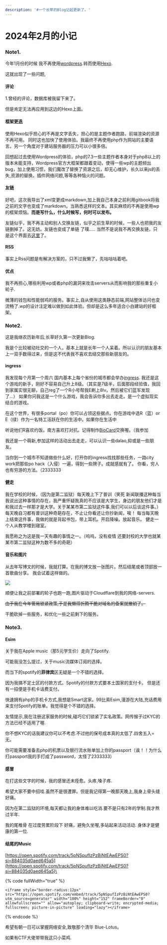 ```yaml
---
description: '#一个长草的Blog记起更新了。'
---
```


# 2024年2月的小记

### Note1.

今年1月份的时候 我不再使用[wordpress](https://wordpress.org/download/).转而使用[Hexo](https://hexo.io/docs/).

这就出现了一些问题,

#### 评论

1.曾经的评论，数据库被我留下来了。

但是肯定无法再应用到这边的Hexo上面。

#### 框架更迭

使用Hexo似乎担心的不再是文字丢失，担心的是主题作者跑路，前端渲染的资源不再可用。 同时这也加快了使用体验。我最终不再使用php作为网站的主要语言。另一个角度对于建站服务器的压力可以小很多倍。

回想起过去使用Wordpress的体验，php的7.3一些主题作者本身对于php8以上的版本未能支持，Wordpress官方大框架都跟着变动，使得一些wp的主题频出bug，加上使用习惯，我们魔改了替换了资源之后，却无心维护，长久以来js的丢失,资源的替换。插件网络问题,等等各种恼火的问题。

#### 友链

好吧，这次我导出了xml变更成markdown,加上我自己本身之前利用gitbook将我之前的文字也变成了markdown。当熟悉这样的文本。其实麻烦的不再是使用wp的框架烦恼。**而是写什么，什么时候写，何时可以发布。**

友链似乎，我不再主动和别人交换友链，似乎之前生草的时候，一些人也把我的友链删掉了。这无妨。友链也变成了单链 了噗..... 当然不是说我不再交换友链，只是这个界面去[这里](https://blog.jsmsr.com/firend)了。

#### RSS

事实上Rss问题是有解决方案的，只不过我懒了，先咕咕咕着吧。

#### 优点

我不再担心,哪些利用wp或者php的漏洞来攻击servers从而影响我的那些重复小轮子.

微薄的钱包和性能弱鸡的服务。事实上,自从使用这类静态前端,网站整体访问也变流畅了.wp的设计注定难以做到如此体验。但却是这么多年适合小白建站的好框架。

### Note2.

这是我继农历新年后,长草好久第一次更新Blog.

我是个比较被动社交的一个人，基本上就是长年一个人呆着。所以认识的朋友基本上一双手数得过来，但是这不代表我不喜欢去结交那些新朋友的。

#### ingress

我发现每个月第一个周六 国内基本上每个省份的城市都会举办[ingress](https://www.ingress.com/). 我还是这个游戏的新手，刚好不容易自己升上8级。（其实是7级半，后面那段经验值，我回到家属实很无聊，自己reg了一个R小号帮我E刷上8lv。然后被它们蓝军发现了...） 如果你问我这是一个什么游戏，我会告诉你多出去走走。是一个虚拟现实结合的游戏。

在这个世界，有很多portal（po）你可以占领这些据点。你在游戏中选R（蓝）or E（绿）作为一名特工活跃在你的生活中。如果你在生活中

听说他们R喜欢约饭。南方喜欢打对抗。记得制作[BioCard](https://community.ingress.com/en/discussion/21988/biocard-templates)交换喔。（我参加

我还是一个萌新,参加这样的活动出去走走，可以认识一些dalao,抑或是一些朋友。

当你到一个城市不知道做些什么好，打开你的ingress找找那些任务，一路city work把那些po hack（入侵）一遍，得到一些牌子。成就感就有了。 你看，穷人也有穷游的方法。（2333333

#### 健走

我在学校的时候，（因为是第二监狱）每天晚上下了普训（笑死 新闻联播这种每当我说出这种事情的存在，我严重怀疑我真的不应该是大学生，身边的朋友他们才是和我过去一样那才是大学。关于某某市第二监狱这件事,我们可以以后谈这件事。）每天晚自习都有普训这种奇葩存在，不止让你看还让你抄新闻，唉！ 每当每天晚上结束这件事，我做的就是背起书包，带上耳机。开启降噪。放起音乐。 健走一个人从教学楼到寝室。

我愿称之为这是我一天有趣的事情之一。（呜呜，没有疫情 还要封校的大学也就某某市第二监狱这种为数不多的奇葩）

#### 音乐和图片

从去年写博文的时候，我就打算。在我的博文放一张图片。然后结尾或者顶部放一首歌曲分享。 我会试着这样做的。

![](https://cdn.jioushan.top/photo/110.jpg)

顺便让我之前部署的轮子也跑一跑,图片驱动于Cloudflare到我的网络-servers.

~~由于我在今年管局锁紧政策,于是我懒得折腾干脆对域名的备案就撤销了。~~

干脆砍掉一些服务，和优化一些之前剩下的服务。

### Note3.

#### Esim

关于我在Apple music（那5元学生价）走向了Spotify.

可能我没怎么提过，关于music流媒体订阅的选择。

而当下的spotify的**菲律宾**区无疑是一个不错的选择。

因为我搞不定土区的付款方式。Spotify的付款方式要本土国家的支付卡。 但是还有一招便是手机卡话费支付。

快速拥有php的手机卡方式,我想是Smart这家。99比索Esim,漫游在大陆,充话费用来支付Spotify的账单。我觉得是个不错的选择。

友情提示,我在注册这家服务的时候,碰巧它们锁紧了实名政策。网传猴子过KYC的方法已经不适用了喔.

你不想KYC的话我建议你可以不考虑.不过他的保号成本真的太低了.四舍五入=无。

你可能需要准备去php的机票以及银行流水账单加上你的passport（诶！！为什么打passport我的手打成了password，太怪了2333333）

#### 感冒

在打这些文字的时候，我的感冒还未痊愈。头疼,嗓子疼.

希望大家不要中招哇.虽然不是很遭罪。但是我记得第一晚那天晚上,我身上骨头缝好痛。

因为在第二监狱的环境,每天都让我的身体难以吃消.要不是只有2年的学制.我才熬过半年.

我的尾椎骨 在过度劳累阶段下 好痛，避免久坐喔,多站起来活动活动. 身体才是健康的第一位.

#### 结尾的Music

​​[https://open.spotify.com/track/5pNSpufIzPzBiNtEAwEPS0?si=884035d0aed645a5](https://open.spotify.com/track/5pNSpufIzPzBiNtEAwEPS0?si=884035d0aed645a5)\




{% code fullWidth="true" %}
```
<iframe style="border-radius:12px" src="https://open.spotify.com/embed/track/5pNSpufIzPzBiNtEAwEPS0?utm_source=generator" width="100%" height="152" frameBorder="0" allowfullscreen="" allow="autoplay; clipboard-write; encrypted-media; fullscreen; picture-in-picture" loading="lazy"></iframe>
```
{% endcode %}

希望有朝一日可以掌握网络安全,致敬那个清华 Blue-Lotus。&#x20;

如果有CTF大佬带带我这只小菜鸡.
